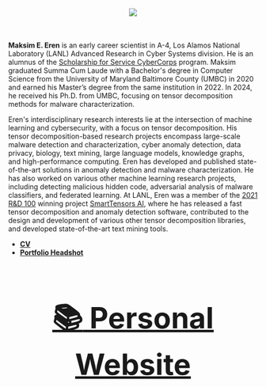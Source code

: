 <div align="center", style="font-size: 50px">

  <img src="https://github-readme-stats.vercel.app/api?username=MaksimEkin&show_icons=true&hide_border=true&theme=dracula&count_private=True&hide_rank=True"></img>

</div>

**Maksim E. Eren** is an early career scientist in A-4, Los Alamos National Laboratory (LANL) Advanced Research in Cyber Systems division. He is an alumnus of the [Scholarship for Service CyberCorps](https://www.sfs.opm.gov) program. Maksim graduated Summa Cum Laude with a Bachelor's degree in Computer Science from the University of Maryland Baltimore County (UMBC) in 2020 and earned his Master’s degree from the same institution in 2022. In 2024, he received his Ph.D. from UMBC, focusing on tensor decomposition methods for malware characterization.


Eren's interdisciplinary research interests lie at the intersection of machine learning and cybersecurity, with a focus on tensor decomposition. His tensor decomposition-based research projects encompass large-scale malware detection and characterization, cyber anomaly detection, data privacy, biology, text mining, large language models, knowledge graphs, and high-performance computing. Eren has developed and published state-of-the-art solutions in anomaly detection and malware characterization. He has also worked on various other machine learning research projects, including detecting malicious hidden code, adversarial analysis of malware classifiers, and federated learning. At LANL, Eren was a member of the [2021 R&D 100](https://www.rdworldonline.com/2021-rd-100-award-winners/) winning project [SmartTensors AI](https://www.lanl.gov/collaboration/smart-tensors/), where he has released a fast tensor decomposition and anomaly detection software, contributed to the design and development of various other tensor decomposition libraries, and developed state-of-the-art text mining tools.


- **[CV](https://www.maksimeren.com/media/cv.pdf)**
- **[Portfolio Headshot](https://www.maksimeren.com/media/eren.jpg)**


<div align="center", style="font-size: 50px">

### [:books: Personal Website](https://www.maksimeren.com)
</div>
